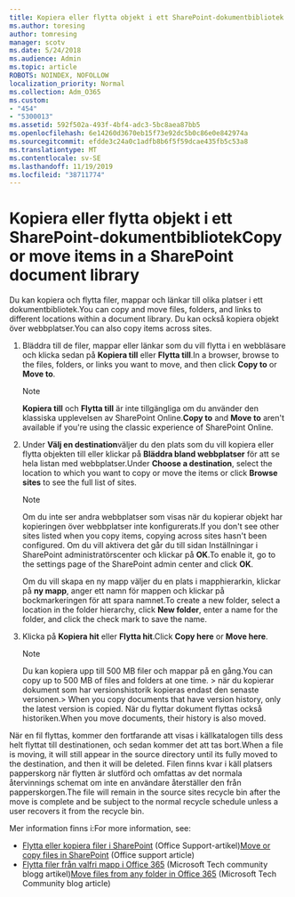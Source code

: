 ```yaml
---
title: Kopiera eller flytta objekt i ett SharePoint-dokumentbibliotek
ms.author: toresing
author: tomresing
manager: scotv
ms.date: 5/24/2018
ms.audience: Admin
ms.topic: article
ROBOTS: NOINDEX, NOFOLLOW
localization_priority: Normal
ms.collection: Adm_O365
ms.custom:
- "454"
- "5300013"
ms.assetid: 592f502a-493f-4bf4-adc3-5bc8aea87bb5
ms.openlocfilehash: 6e14260d3670eb15f73e92dc5b0c86e0e842974a
ms.sourcegitcommit: efdde3c24a0c1adfb8b6f5f59dcae435fb5c53a8
ms.translationtype: MT
ms.contentlocale: sv-SE
ms.lasthandoff: 11/19/2019
ms.locfileid: "38711774"
---
```

# <a name="copy-or-move-items-in-a-sharepoint-document-library"></a><span data-ttu-id="121d8-102">Kopiera eller flytta objekt i ett SharePoint-dokumentbibliotek</span><span class="sxs-lookup"><span data-stu-id="121d8-102">Copy or move items in a SharePoint document library</span></span>

<span data-ttu-id="121d8-103">Du kan kopiera och flytta filer, mappar och länkar till olika platser i ett dokumentbibliotek.</span><span class="sxs-lookup"><span data-stu-id="121d8-103">You can copy and move files, folders, and links to different locations within a document library.</span></span> <span data-ttu-id="121d8-104">Du kan också kopiera objekt över webbplatser.</span><span class="sxs-lookup"><span data-stu-id="121d8-104">You can also copy items across sites.</span></span> 
  
1. <span data-ttu-id="121d8-105">Bläddra till de filer, mappar eller länkar som du vill flytta i en webbläsare och klicka sedan på **Kopiera till** eller **Flytta till**.</span><span class="sxs-lookup"><span data-stu-id="121d8-105">In a browser, browse to the files, folders, or links you want to move, and then click **Copy to** or **Move to**.</span></span>

    > [!NOTE]
    > <span data-ttu-id="121d8-106">**Kopiera till** och **Flytta till** är inte tillgängliga om du använder den klassiska upplevelsen av SharePoint Online.</span><span class="sxs-lookup"><span data-stu-id="121d8-106">**Copy to** and **Move to** aren't available if you're using the classic experience of SharePoint Online.</span></span>
  
2. <span data-ttu-id="121d8-107">Under **Välj en destination**väljer du den plats som du vill kopiera eller flytta objekten till eller klickar på **Bläddra bland webbplatser** för att se hela listan med webbplatser.</span><span class="sxs-lookup"><span data-stu-id="121d8-107">Under **Choose a destination**, select the location to which you want to copy or move the items or click **Browse sites** to see the full list of sites.</span></span>

    > [!NOTE]
    > <span data-ttu-id="121d8-108">Om du inte ser andra webbplatser som visas när du kopierar objekt har kopieringen över webbplatser inte konfigurerats.</span><span class="sxs-lookup"><span data-stu-id="121d8-108">If you don't see other sites listed when you copy items, copying across sites hasn't been configured.</span></span> <span data-ttu-id="121d8-109">Om du vill aktivera det går du till sidan Inställningar i SharePoint administratörscenter och klickar på **OK**.</span><span class="sxs-lookup"><span data-stu-id="121d8-109">To enable it, go to the settings page of the SharePoint admin center and click **OK**.</span></span>
  
    <span data-ttu-id="121d8-110">Om du vill skapa en ny mapp väljer du en plats i mapphierarkin, klickar på **ny mapp**, anger ett namn för mappen och klickar på bockmarkeringen för att spara namnet.</span><span class="sxs-lookup"><span data-stu-id="121d8-110">To create a new folder, select a location in the folder hierarchy, click **New folder**, enter a name for the folder, and click the check mark to save the name.</span></span>

3. <span data-ttu-id="121d8-111">Klicka på **Kopiera hit** eller **Flytta hit**.</span><span class="sxs-lookup"><span data-stu-id="121d8-111">Click **Copy here** or **Move here**.</span></span>

    > [!NOTE]
    > <span data-ttu-id="121d8-112">Du kan kopiera upp till 500 MB filer och mappar på en gång.</span><span class="sxs-lookup"><span data-stu-id="121d8-112">You can copy up to 500 MB of files and folders at one time.</span></span> <span data-ttu-id="121d8-113">> när du kopierar dokument som har versionshistorik kopieras endast den senaste versionen.</span><span class="sxs-lookup"><span data-stu-id="121d8-113">>  When you copy documents that have version history, only the latest version is copied.</span></span> <span data-ttu-id="121d8-114">När du flyttar dokument flyttas också historiken.</span><span class="sxs-lookup"><span data-stu-id="121d8-114">When you move documents, their history is also moved.</span></span>
  
 <span data-ttu-id="121d8-115">När en fil flyttas, kommer den fortfarande att visas i källkatalogen tills dess helt flyttat till destinationen, och sedan kommer det att tas bort.</span><span class="sxs-lookup"><span data-stu-id="121d8-115">When a file is moving, it will still appear in the source directory until its fully moved to the destination, and then it will be deleted.</span></span> <span data-ttu-id="121d8-116">Filen finns kvar i käll platsers papperskorg när flytten är slutförd och omfattas av det normala återvinnings schemat om inte en användare återställer den från papperskorgen.</span><span class="sxs-lookup"><span data-stu-id="121d8-116">The file will remain in the source sites recycle bin after the move is complete and be subject to the normal recycle schedule unless a user recovers it from the recycle bin.</span></span>

<span data-ttu-id="121d8-117">Mer information finns i:</span><span class="sxs-lookup"><span data-stu-id="121d8-117">For more information, see:</span></span>

 - <span data-ttu-id="121d8-118">[Flytta eller kopiera filer i SharePoint](https://support.office.com/article/move-or-copy-files-in-sharepoint-00e2f483-4df3-46be-a861-1f5f0c1a87bc) (Office Support-artikel)</span><span class="sxs-lookup"><span data-stu-id="121d8-118">[Move or copy files in SharePoint](https://support.office.com/article/move-or-copy-files-in-sharepoint-00e2f483-4df3-46be-a861-1f5f0c1a87bc) (Office support article)</span></span>
 - <span data-ttu-id="121d8-119">[Flytta filer från valfri mapp i Office 365](https://techcommunity.microsoft.com/t5/Microsoft-SharePoint-Blog/Now-move-files-anywhere-in-Office-365-SharePoint-and-OneDrive/ba-p/146973) (Microsoft Tech community blogg artikel)</span><span class="sxs-lookup"><span data-stu-id="121d8-119">[Move files from any folder in Office 365](https://techcommunity.microsoft.com/t5/Microsoft-SharePoint-Blog/Now-move-files-anywhere-in-Office-365-SharePoint-and-OneDrive/ba-p/146973) (Microsoft Tech Community blog article)</span></span>  